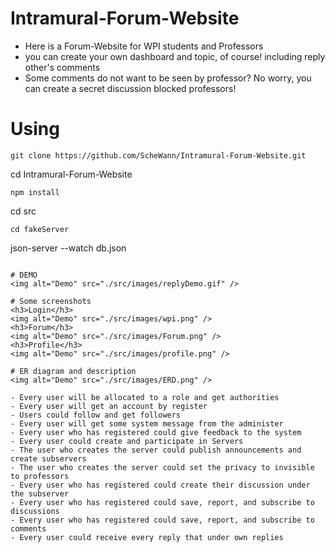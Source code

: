 # Intramural-Forum-Website

- Here is a Forum-Website for WPI students and Professors
- you can create your own dashboard and topic, of course! including reply other's comments
- Some comments do not want to be seen by professor? No worry, you can create a secret discussion blocked professors!

# Using
```
git clone https://github.com/ScheWann/Intramural-Forum-Website.git
```
cd Intramural-Forum-Website
```
npm install
```
cd src
```
cd fakeServer
```
json-server --watch db.json
```

# DEMO
<img alt="Demo" src="./src/images/replyDemo.gif" />

# Some screenshots
<h3>Login</h3>
<img alt="Demo" src="./src/images/wpi.png" />
<h3>Forum</h3>
<img alt="Demo" src="./src/images/Forum.png" />
<h3>Profile</h3>
<img alt="Demo" src="./src/images/profile.png" />

# ER diagram and description
<img alt="Demo" src="./src/images/ERD.png" />

- Every user will be allocated to a role and get authorities
- Every user will get an account by register
- Users could follow and get followers
- Every user will get some system message from the administer
- Every user who has registered could give feedback to the system
- Every user could create and participate in Servers
- The user who creates the server could publish announcements and create subservers
- The user who creates the server could set the privacy to invisible to professors
- Every user who has registered could create their discussion under the subserver
- Every user who has registered could save, report, and subscribe to discussions
- Every user who has registered could save, report, and subscribe to comments
- Every user could receive every reply that under own replies

